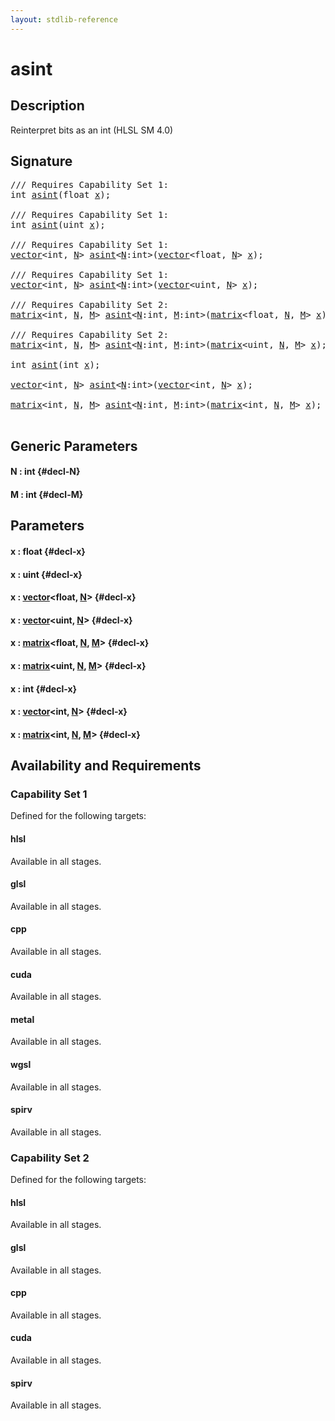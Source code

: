 ```yaml
---
layout: stdlib-reference
---
```


# asint

## Description

Reinterpret bits as an int (HLSL SM 4.0)




## Signature 

<pre>
/// Requires Capability Set 1:
<span class="code_keyword">int</span> <a href="/stdlib-reference/global-decls/asint">asint</a>(<span class="code_keyword">float</span> <a href="/stdlib-reference/global-decls/asint#decl-x" class="code_param">x</a>);

/// Requires Capability Set 1:
<span class="code_keyword">int</span> <a href="/stdlib-reference/global-decls/asint">asint</a>(<span class="code_keyword">uint</span> <a href="/stdlib-reference/global-decls/asint#decl-x" class="code_param">x</a>);

/// Requires Capability Set 1:
<a href="/stdlib-reference/types/vector/index" class="code_type">vector</a>&lt;<span class="code_keyword">int</span>, <a href="/stdlib-reference/global-decls/asint#decl-N" class="code_var">N</a>&gt; <a href="/stdlib-reference/global-decls/asint">asint</a>&lt;<a href="/stdlib-reference/global-decls/asint#decl-N" class="code_var">N</a>:<span class="code_keyword">int</span>&gt;(<a href="/stdlib-reference/types/vector/index" class="code_type">vector</a>&lt;<span class="code_keyword">float</span>, <a href="/stdlib-reference/global-decls/asint#decl-N" class="code_var">N</a>&gt; <a href="/stdlib-reference/global-decls/asint#decl-x" class="code_param">x</a>);

/// Requires Capability Set 1:
<a href="/stdlib-reference/types/vector/index" class="code_type">vector</a>&lt;<span class="code_keyword">int</span>, <a href="/stdlib-reference/global-decls/asint#decl-N" class="code_var">N</a>&gt; <a href="/stdlib-reference/global-decls/asint">asint</a>&lt;<a href="/stdlib-reference/global-decls/asint#decl-N" class="code_var">N</a>:<span class="code_keyword">int</span>&gt;(<a href="/stdlib-reference/types/vector/index" class="code_type">vector</a>&lt;<span class="code_keyword">uint</span>, <a href="/stdlib-reference/global-decls/asint#decl-N" class="code_var">N</a>&gt; <a href="/stdlib-reference/global-decls/asint#decl-x" class="code_param">x</a>);

/// Requires Capability Set 2:
<a href="/stdlib-reference/types/matrix/index" class="code_type">matrix</a>&lt;<span class="code_keyword">int</span>, <a href="/stdlib-reference/global-decls/asint#decl-N" class="code_var">N</a>, <a href="/stdlib-reference/global-decls/asint#decl-M" class="code_var">M</a>&gt; <a href="/stdlib-reference/global-decls/asint">asint</a>&lt;<a href="/stdlib-reference/global-decls/asint#decl-N" class="code_var">N</a>:<span class="code_keyword">int</span>, <a href="/stdlib-reference/global-decls/asint#decl-M" class="code_var">M</a>:<span class="code_keyword">int</span>&gt;(<a href="/stdlib-reference/types/matrix/index" class="code_type">matrix</a>&lt;<span class="code_keyword">float</span>, <a href="/stdlib-reference/global-decls/asint#decl-N" class="code_var">N</a>, <a href="/stdlib-reference/global-decls/asint#decl-M" class="code_var">M</a>&gt; <a href="/stdlib-reference/global-decls/asint#decl-x" class="code_param">x</a>);

/// Requires Capability Set 2:
<a href="/stdlib-reference/types/matrix/index" class="code_type">matrix</a>&lt;<span class="code_keyword">int</span>, <a href="/stdlib-reference/global-decls/asint#decl-N" class="code_var">N</a>, <a href="/stdlib-reference/global-decls/asint#decl-M" class="code_var">M</a>&gt; <a href="/stdlib-reference/global-decls/asint">asint</a>&lt;<a href="/stdlib-reference/global-decls/asint#decl-N" class="code_var">N</a>:<span class="code_keyword">int</span>, <a href="/stdlib-reference/global-decls/asint#decl-M" class="code_var">M</a>:<span class="code_keyword">int</span>&gt;(<a href="/stdlib-reference/types/matrix/index" class="code_type">matrix</a>&lt;<span class="code_keyword">uint</span>, <a href="/stdlib-reference/global-decls/asint#decl-N" class="code_var">N</a>, <a href="/stdlib-reference/global-decls/asint#decl-M" class="code_var">M</a>&gt; <a href="/stdlib-reference/global-decls/asint#decl-x" class="code_param">x</a>);

<span class="code_keyword">int</span> <a href="/stdlib-reference/global-decls/asint">asint</a>(<span class="code_keyword">int</span> <a href="/stdlib-reference/global-decls/asint#decl-x" class="code_param">x</a>);

<a href="/stdlib-reference/types/vector/index" class="code_type">vector</a>&lt;<span class="code_keyword">int</span>, <a href="/stdlib-reference/global-decls/asint#decl-N" class="code_var">N</a>&gt; <a href="/stdlib-reference/global-decls/asint">asint</a>&lt;<a href="/stdlib-reference/global-decls/asint#decl-N" class="code_var">N</a>:<span class="code_keyword">int</span>&gt;(<a href="/stdlib-reference/types/vector/index" class="code_type">vector</a>&lt;<span class="code_keyword">int</span>, <a href="/stdlib-reference/global-decls/asint#decl-N" class="code_var">N</a>&gt; <a href="/stdlib-reference/global-decls/asint#decl-x" class="code_param">x</a>);

<a href="/stdlib-reference/types/matrix/index" class="code_type">matrix</a>&lt;<span class="code_keyword">int</span>, <a href="/stdlib-reference/global-decls/asint#decl-N" class="code_var">N</a>, <a href="/stdlib-reference/global-decls/asint#decl-M" class="code_var">M</a>&gt; <a href="/stdlib-reference/global-decls/asint">asint</a>&lt;<a href="/stdlib-reference/global-decls/asint#decl-N" class="code_var">N</a>:<span class="code_keyword">int</span>, <a href="/stdlib-reference/global-decls/asint#decl-M" class="code_var">M</a>:<span class="code_keyword">int</span>&gt;(<a href="/stdlib-reference/types/matrix/index" class="code_type">matrix</a>&lt;<span class="code_keyword">int</span>, <a href="/stdlib-reference/global-decls/asint#decl-N" class="code_var">N</a>, <a href="/stdlib-reference/global-decls/asint#decl-M" class="code_var">M</a>&gt; <a href="/stdlib-reference/global-decls/asint#decl-x" class="code_param">x</a>);

</pre>

## Generic Parameters

#### N  : int {#decl-N}
#### M  : int {#decl-M}

## Parameters

#### x  : float {#decl-x}
#### x  : uint {#decl-x}
#### x  : [vector](/stdlib-reference/types/vector/index)\<float, [N](/stdlib-reference/types/vector/index#decl-N)\> {#decl-x}
#### x  : [vector](/stdlib-reference/types/vector/index)\<uint, [N](/stdlib-reference/types/vector/index#decl-N)\> {#decl-x}
#### x  : [matrix](/stdlib-reference/types/matrix/index)\<float, [N](/stdlib-reference/types/matrix/index#decl-N), [M](/stdlib-reference/types/matrix/index#decl-M)\> {#decl-x}
#### x  : [matrix](/stdlib-reference/types/matrix/index)\<uint, [N](/stdlib-reference/types/matrix/index#decl-N), [M](/stdlib-reference/types/matrix/index#decl-M)\> {#decl-x}
#### x  : int {#decl-x}
#### x  : [vector](/stdlib-reference/types/vector/index)\<int, [N](/stdlib-reference/types/vector/index#decl-N)\> {#decl-x}
#### x  : [matrix](/stdlib-reference/types/matrix/index)\<int, [N](/stdlib-reference/types/matrix/index#decl-N), [M](/stdlib-reference/types/matrix/index#decl-M)\> {#decl-x}

## Availability and Requirements

### Capability Set 1

Defined for the following targets:

#### hlsl
Available in all stages.

#### glsl
Available in all stages.

#### cpp
Available in all stages.

#### cuda
Available in all stages.

#### metal
Available in all stages.

#### wgsl
Available in all stages.

#### spirv
Available in all stages.


### Capability Set 2

Defined for the following targets:

#### hlsl
Available in all stages.

#### glsl
Available in all stages.

#### cpp
Available in all stages.

#### cuda
Available in all stages.

#### spirv
Available in all stages.




